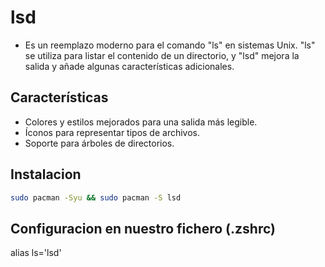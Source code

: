 # lsd
- Es un reemplazo moderno para el comando "ls" en sistemas Unix. "ls" se utiliza para listar el contenido de un directorio, y "lsd" mejora la salida y añade algunas características adicionales.

## Características
- Colores y estilos mejorados para una salida más legible.
- Íconos para representar tipos de archivos.
- Soporte para árboles de directorios.

## Instalacion 

```bash
sudo pacman -Syu && sudo pacman -S lsd
```

## Configuracion en nuestro fichero (.zshrc)

alias ls='lsd'

